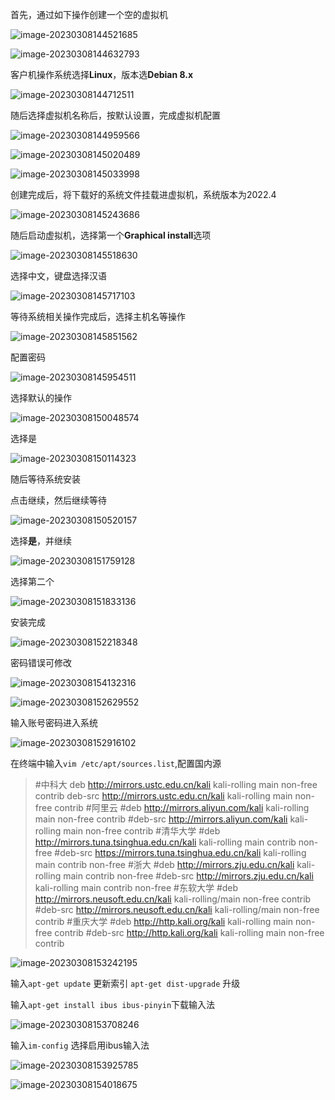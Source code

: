 首先，通过如下操作创建一个空的虚拟机

![image-20230308144521685](https://raw.githubusercontent.com/yzl-eng/blogImage/main/img/202401311908761.png)

![image-20230308144632793](https://raw.githubusercontent.com/yzl-eng/blogImage/main/img/202401311908762.png)

客户机操作系统选择**Linux**，版本选**Debian 8.x**

![image-20230308144712511](https://raw.githubusercontent.com/yzl-eng/blogImage/main/img/202401311908763.png)

随后选择虚拟机名称后，按默认设置，完成虚拟机配置

![image-20230308144959566](https://raw.githubusercontent.com/yzl-eng/blogImage/main/img/202401311908764.png)

![image-20230308145020489](https://raw.githubusercontent.com/yzl-eng/blogImage/main/img/202401311908765.png)

![image-20230308145033998](https://raw.githubusercontent.com/yzl-eng/blogImage/main/img/202401311908766.png)

创建完成后，将下载好的系统文件挂载进虚拟机，系统版本为2022.4

![image-20230308145243686](https://raw.githubusercontent.com/yzl-eng/blogImage/main/img/202401311908767.png)

随后启动虚拟机，选择第一个**Graphical install**选项

![image-20230308145518630](https://raw.githubusercontent.com/yzl-eng/blogImage/main/img/202401311908768.png)

选择中文，键盘选择汉语

![image-20230308145717103](https://raw.githubusercontent.com/yzl-eng/blogImage/main/img/202401311908769.png)

等待系统相关操作完成后，选择主机名等操作

![image-20230308145851562](https://raw.githubusercontent.com/yzl-eng/blogImage/main/img/202401311908770.png)

配置密码

![image-20230308145954511](https://raw.githubusercontent.com/yzl-eng/blogImage/main/img/202401311908771.png)

选择默认的操作

![image-20230308150048574](https://raw.githubusercontent.com/yzl-eng/blogImage/main/img/202401311908772.png)

选择是

![image-20230308150114323](https://raw.githubusercontent.com/yzl-eng/blogImage/main/img/202401311908773.png)

随后等待系统安装

点击继续，然后继续等待

![image-20230308150520157](https://raw.githubusercontent.com/yzl-eng/blogImage/main/img/202401311908774.png)

选择**是**，并继续

![image-20230308151759128](https://raw.githubusercontent.com/yzl-eng/blogImage/main/img/202401311908775.png)

选择第二个

![image-20230308151833136](https://raw.githubusercontent.com/yzl-eng/blogImage/main/img/202401311908776.png)

安装完成

![image-20230308152218348](https://raw.githubusercontent.com/yzl-eng/blogImage/main/img/202401311908777.png)





密码错误可修改

![image-20230308154132316](https://raw.githubusercontent.com/yzl-eng/blogImage/main/img/202401311908778.png)

![image-20230308152629552](https://raw.githubusercontent.com/yzl-eng/blogImage/main/img/202401311908779.png)



输入账号密码进入系统

![image-20230308152916102](https://raw.githubusercontent.com/yzl-eng/blogImage/main/img/202401311908780.png)

在终端中输入`vim /etc/apt/sources.list`,配置国内源



> #中科大
> deb http://mirrors.ustc.edu.cn/kali kali-rolling main non-free contrib
> deb-src http://mirrors.ustc.edu.cn/kali kali-rolling main non-free contrib
> #阿里云
> #deb http://mirrors.aliyun.com/kali kali-rolling main non-free contrib
> #deb-src http://mirrors.aliyun.com/kali kali-rolling main non-free contrib
> #清华大学
> #deb http://mirrors.tuna.tsinghua.edu.cn/kali kali-rolling main contrib non-free
> #deb-src https://mirrors.tuna.tsinghua.edu.cn/kali kali-rolling main contrib non-free
> #浙大
> #deb http://mirrors.zju.edu.cn/kali kali-rolling main contrib non-free
> #deb-src http://mirrors.zju.edu.cn/kali kali-rolling main contrib non-free
> #东软大学
> #deb http://mirrors.neusoft.edu.cn/kali kali-rolling/main non-free contrib
> #deb-src http://mirrors.neusoft.edu.cn/kali kali-rolling/main non-free contrib
> #重庆大学
> #deb http://http.kali.org/kali kali-rolling main non-free contrib
> #deb-src http://http.kali.org/kali kali-rolling main non-free contrib



![image-20230308153242195](https://raw.githubusercontent.com/yzl-eng/blogImage/main/img/202401311908781.png)



输入`apt-get update` 更新索引    `apt-get dist-upgrade` 升级

输入`apt-get install ibus ibus-pinyin`下载输入法

![image-20230308153708246](https://raw.githubusercontent.com/yzl-eng/blogImage/main/img/202401311908782.png)

输入`im-config`  选择启用ibus输入法

![image-20230308153925785](https://raw.githubusercontent.com/yzl-eng/blogImage/main/img/202401311908783.png)

![image-20230308154018675](https://raw.githubusercontent.com/yzl-eng/blogImage/main/img/202401311908784.png)